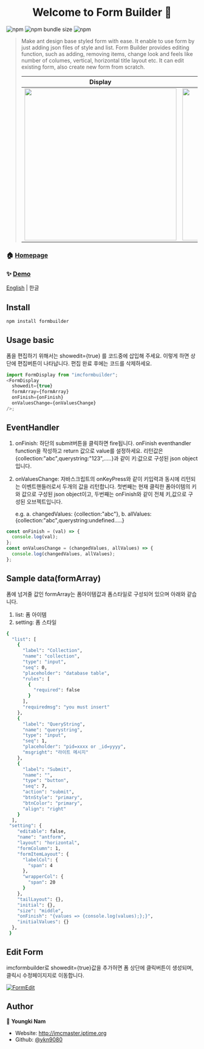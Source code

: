 <h1 align="center">Welcome to Form Builder 👋</h1>

![npm](https://img.shields.io/npm/v/imcformbuilder)
![npm bundle size](https://img.shields.io/bundlephobia/min/imcformbuilder?style=plastic)
![npm](https://img.shields.io/npm/dm/imcformbuild)

> Make ant design base styled form with ease. It enable to use form by just adding json files of style and list. Form Builder provides editing function, such as adding, removing items, change look and feels like number of columes, vertical, horizontal title layout etc. It can edit existing form, also create new form from scratch.
>
> | Display                                                                                                                | Form Edit                                                                                                            |
> | ---------------------------------------------------------------------------------------------------------------------- | -------------------------------------------------------------------------------------------------------------------- |
> | <a href="http://imcmaster.iptime.org/form" ><img src="https://i.ibb.co/7yWH0tT/antformdisplay.png" width="400px"/></a> | <a href="http://imcmaster.iptime.org:3080" ><img src="https://i.ibb.co/RNbtwWF/imcformedit.png" width="400px"/> </a> |

### 🏠 [Homepage](http://imcmaster.iptime.org:3080)

### ✨ [Demo](http://imcmaster.iptime.org:4009/form/edit)

[English](./README.md) | 한글

## Install

```sh
npm install formbuilder
```

## Usage basic

폼을 편집하기 위해서는 showedit={true} 를 코드중에 삽입해 주세요.
이렇게 하면 상단에 편집버튼이 나타납니다. 편집 완료 후에는 코드를 삭제하세요.

```js
import FormDisplay from "imcformbuilder";
<FormDisplay
  showedit={true}
  formArray={formArray}
  onFinish={onFinish}
  onValuesChange={onValuesChange}
/>;
```

## EventHandler

1. onFinish: 하단의 submit버튼을 클릭하면 fire됩니다. onFinish eventhandler function을 작성하고 return 값으로 value를 설정하세요.
   리턴값은 {collection:"abc",querystring:"123",.....}과 같이 키:값으로 구성된 json object입니다.

2. onValuesChange: 자바스크립트의 onKeyPress와 같이 키입력과 동시에 리턴되는 이벤트핸들러로서 두개의 값을 리턴합니다.
   첫번째는 현재 클릭한 폼아이템의 키와 값으로 구성된 json object이고, 두번째는 onFinish와 같이 전체 키,값으로 구성된 오브젝트입니다.

   e.g.
   a. changedValues: {collection:"abc"},
   b. allValues:{collection:"abc",querystring:undefined.....}

```js
const onFinish = (val) => {
  console.log(val);
};
const onValuesChange = (changedValues, allValues) => {
  console.log(changedValues, allValues);
};
```

## Sample data(formArray)

폼에 넘겨줄 값인 formArray는 폼아이템값과 폼스타일로 구성되어 있으며 아래와 같습니다.

1. list: 폼 아이템
2. setting: 폼 스타일

```sh
{
  "list": [
    {
      "label": "Collection",
      "name": "collection",
      "type": "input",
      "seq": 0,
      "placeholder": "database table",
      "rules": [
        {
          "required": false
        }
      ],
      "requiredmsg": "you must insert"
    },
    {
      "label": "QueryString",
      "name": "querystring",
      "type": "input",
      "seq": 1,
      "placeholder": "pid=xxxx or _id=yyyy",
      "msgright": "라이트 메시지"
    },
    {
      "label": "Submit",
      "name": "",
      "type": "button",
      "seq": 7,
      "action": "submit",
      "btnStyle": "primary",
      "btnColor": "primary",
      "align": "right"
    }
  ],
 "setting": {
    "editable": false,
    "name": "antform",
    "layout": "horizontal",
    "formColumn": 1,
    "formItemLayout": {
      "labelCol": {
        "span": 4
      },
      "wrapperCol": {
        "span": 20
      }
    },
    "tailLayout": {},
    "initial": {},
    "size": "middle",
    "onFinish": "{values => {console.log(values);};}",
    "initialValues": {}
  },
 }
```

## Edit Form

imcformbuilder로 showedit={true}값을 추가허면 폼 상단에 클릭버튼이 생성되며, 클릭시 수정페이지지로 이동합니다.

[![FormEdit](https://i.ibb.co/ZhgW0SR/Imcformedit-small.png)](https://www.youtube.com/watch?v=_Fgp1g39Dc8 "Everything Is AWESOME")

## Author

👤 **Youngki Nam**

- Website: http://imcmaster.iptime.org
- Github: [@ykn9080](https://github.com/ykn9080)
